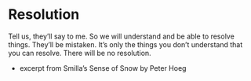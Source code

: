 # Resolution

Tell us, they’ll say to me. So we will understand and be able to resolve things. They’ll be mistaken. It’s only the things you don’t understand that you can resolve. There will be no resolution.

- excerpt from Smilla’s Sense of Snow by Peter Hoeg